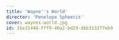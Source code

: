 ```yaml
---
title: 'Wayne''s World'
director: 'Penelope Spheeris'
cover: waynes-world.jpg
id: 31e31448-fff9-40a2-bd29-dbb313277eb9
---
```

